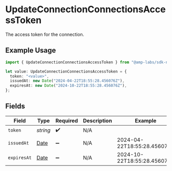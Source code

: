 # UpdateConnectionConnectionsAccessToken

The access token for the connection.

## Example Usage

```typescript
import { UpdateConnectionConnectionsAccessToken } from "@amp-labs/sdk-node-platform/models/operations";

let value: UpdateConnectionConnectionsAccessToken = {
  token: "<value>",
  issuedAt: new Date("2024-04-22T18:55:28.456076Z"),
  expiresAt: new Date("2024-10-22T18:55:28.456076Z"),
};
```

## Fields

| Field                                                                                         | Type                                                                                          | Required                                                                                      | Description                                                                                   | Example                                                                                       |
| --------------------------------------------------------------------------------------------- | --------------------------------------------------------------------------------------------- | --------------------------------------------------------------------------------------------- | --------------------------------------------------------------------------------------------- | --------------------------------------------------------------------------------------------- |
| `token`                                                                                       | *string*                                                                                      | :heavy_check_mark:                                                                            | N/A                                                                                           |                                                                                               |
| `issuedAt`                                                                                    | [Date](https://developer.mozilla.org/en-US/docs/Web/JavaScript/Reference/Global_Objects/Date) | :heavy_minus_sign:                                                                            | N/A                                                                                           | 2024-04-22T18:55:28.456076Z                                                                   |
| `expiresAt`                                                                                   | [Date](https://developer.mozilla.org/en-US/docs/Web/JavaScript/Reference/Global_Objects/Date) | :heavy_minus_sign:                                                                            | N/A                                                                                           | 2024-10-22T18:55:28.456076Z                                                                   |